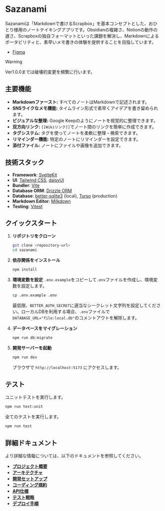 # Sazanami

Sazanamiは「Markdownで書けるScrapbox」を基本コンセプトとした、おひとり様用のノートテイキングアプリです。Obsidianの複雑さ、Notionの動作の遅さ、Scrapboxの独自フォーマットといった課題を解決し、Markdownによるポータビリティと、素早いメモ書きの体験を提供することを目指しています。

- [Figma](https://www.figma.com/design/GmQwVZtxtMtLhujgtrmGYl/sazanami?node-id=0-1&t=isQ1ILUFBDQy9zg5-1)

> [!WARNING]
> Ver1.0.0までは破壊的変更を頻繁に行います。

## 主要機能

- **Markdownファースト:** すべてのノートはMarkdownで記述されます。
- **SNSライクなメモ機能:** タイムライン形式で素早くアイデアを書き留められます。
- **ビジュアルな整理:** Google Keepのようにノートを視覚的に整理できます。
- **双方向リンク:** `[[Wikiリンク]]`でノート間のリンクを簡単に作成できます。
- **タグシステム:** タグを使ってノートを柔軟に整理・検索できます。
- **リマインダー機能:** 特定のノートにリマインダーを設定できます。
- **添付ファイル:** ノートにファイルや画像を追加できます。

## 技術スタック

- **Framework**: [SvelteKit](https://kit.svelte.dev/)
- **UI**: [Tailwind CSS](https://tailwindcss.com/), [daisyUI](https://daisyui.com/)
- **Bundler**: [Vite](https://vitejs.dev/)
- **Database ORM**: [Drizzle ORM](https://orm.drizzle.team/)
- **Database**: [better-sqlite3](https://github.com/WiseLibs/better-sqlite3) (local), [Turso](https://turso.tech/) (production)
- **Markdown Editor**: [Milkdown](https://milkdown.dev/)
- **Testing**: [Vitest](https://vitest.dev/)

## クイックスタート

1.  **リポジトリをクローン**
    ```bash
    git clone <repository-url>
    cd sazanami
    ```

2.  **依存関係をインストール**
    ```bash
    npm install
    ```

3.  **環境変数を設定**
    `.env.example`をコピーして`.env`ファイルを作成し、環境変数を設定します。
    ```bash
    cp .env.example .env
    ```
    最低限、`BETTER_AUTH_SECRET`に適当なシークレット文字列を設定してください。ローカルDBを利用する場合、`.env`ファイルで`DATABASE_URL="file:local.db"`のコメントアウトを解除します。

4.  **データベースをマイグレーション**
    ```bash
    npm run db:migrate
    ```

5.  **開発サーバーを起動**
    ```bash
    npm run dev
    ```
    ブラウザで `http://localhost:5173` にアクセスします。

## テスト

ユニットテストを実行します。
```bash
npm run test:unit
```

全てのテストを実行します。
```bash
npm run test
```

## 詳細ドキュメント

より詳細な情報については、以下のドキュメントを参照してください。

- **[プロジェクト概要](./.kilocode/rules/memory-bank/product.md)**
- **[アーキテクチャ](./.kilocode/rules/memory-bank/architecture.md)**
- **[開発セットアップ](./.kilocode/rules/memory-bank/setup.md)**
- **[コーディング規約](./.kilocode/rules/memory-bank/tech.md)**
- **[API仕様](./.kilocode/rules/memory-bank/api.md)**
- **[テスト戦略](./.kilocode/rules/memory-bank/testing.md)**
- **[デプロイ手順](./.kilocode/rules/memory-bank/deployment.md)**
